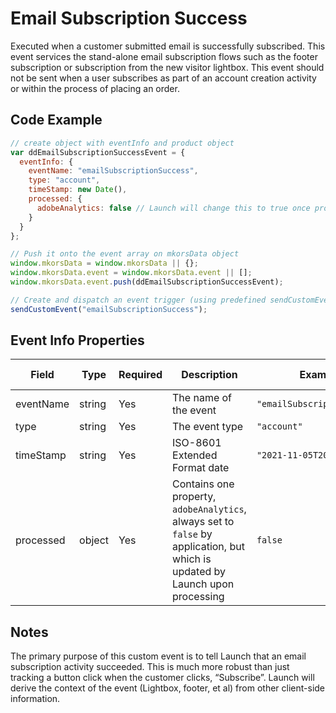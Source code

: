 # Email Subscription Success
Executed when a customer submitted email is successfully subscribed. This event services the stand-alone email subscription flows such as the footer subscription or subscription from the new visitor lightbox. This event should not be sent when a user subscribes as part of an account creation activity or within the process of placing an order. 

## Code Example

```javascript
// create object with eventInfo and product object
var ddEmailSubscriptionSuccessEvent = {
  eventInfo: {
    eventName: "emailSubscriptionSuccess",
    type: "account",
    timeStamp: new Date(),
    processed: {
      adobeAnalytics: false // Launch will change this to true once processed 
    }
  }
};

// Push it onto the event array on mkorsData object
window.mkorsData = window.mkorsData || {};
window.mkorsData.event = window.mkorsData.event || [];
window.mkorsData.event.push(ddEmailSubscriptionSuccessEvent);

// Create and dispatch an event trigger (using predefined sendCustomEvent function)
sendCustomEvent("emailSubscriptionSuccess");
```

## Event Info Properties
|Field|Type|Required|Description|Examples|Pattern|Min Length|Max Length|Min|Max|Multiple Of|
|-----|----|--------|-----------|--------|-------|----------|----------|---|---|-----------|
|eventName|string|Yes|The name of the event|`"emailSubscriptionSuccess"`|
|type|string|Yes|The event type|`"account"`|
|timeStamp|string|Yes|ISO-8601 Extended Format date|`"2021-11-05T20:22:02.707Z"`|
|processed|object|Yes|Contains one property, `adobeAnalytics`, always set to `false` by application, but which is updated by Launch upon processing|`false`|

## Notes
The primary purpose of this custom event is to tell Launch that an email subscription activity succeeded. This is much more robust than just tracking a button click when the customer clicks, “Subscribe”. Launch will derive the context of the event (Lightbox, footer, et al) from other client-side information.